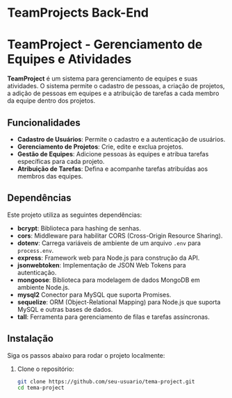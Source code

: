 ﻿# TeamProjects Back-End

# TeamProject - Gerenciamento de Equipes e Atividades

**TeamProject** é um sistema para gerenciamento de equipes e suas atividades. O sistema permite o cadastro de pessoas, a criação de projetos, a adição de pessoas em equipes e a atribuição de tarefas a cada membro da equipe dentro dos projetos.

## Funcionalidades

- **Cadastro de Usuários**: Permite o cadastro e a autenticação de usuários.
- **Gerenciamento de Projetos**: Crie, edite e exclua projetos.
- **Gestão de Equipes**: Adicione pessoas às equipes e atribua tarefas específicas para cada projeto.
- **Atribuição de Tarefas**: Defina e acompanhe tarefas atribuídas aos membros das equipes.

## Dependências

Este projeto utiliza as seguintes dependências:

- **bcrypt**: Biblioteca para hashing de senhas.
- **cors**: Middleware para habilitar CORS (Cross-Origin Resource Sharing).
- **dotenv**: Carrega variáveis de ambiente de um arquivo `.env` para `process.env`.
- **express**: Framework web para Node.js para construção da API.
- **jsonwebtoken**: Implementação de JSON Web Tokens para autenticação.
- **mongoose**: Biblioteca para modelagem de dados MongoDB em ambiente Node.js.
- **mysql2** Conector para MySQL que suporta Promises.
- **sequelize**: ORM (Object-Relational Mapping) para Node.js que suporta MySQL e outras bases de dados.
- **tall**: Ferramenta para gerenciamento de filas e tarefas assíncronas.

## Instalação

Siga os passos abaixo para rodar o projeto localmente:

1. Clone o repositório:

   ```bash
   git clone https://github.com/seu-usuario/tema-project.git
   cd tema-project


